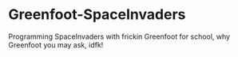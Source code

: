 # Greenfoot-SpaceInvaders
Programming SpaceInvaders with frickin Greenfoot for school, why Greenfoot you may ask, idfk!
